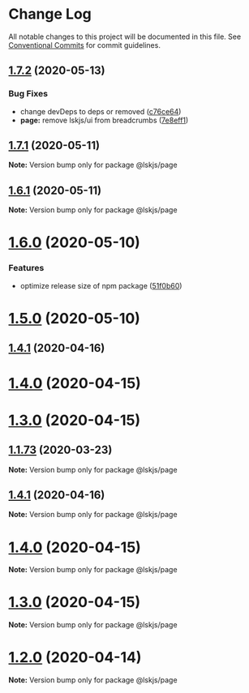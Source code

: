 # Change Log

All notable changes to this project will be documented in this file.
See [Conventional Commits](https://conventionalcommits.org) for commit guidelines.

## [1.7.2](https://github.com/lskjs/ux/tree/master/packages/page/compare/v1.7.1...v1.7.2) (2020-05-13)


### Bug Fixes

* change devDeps to deps or removed ([c76ce64](https://github.com/lskjs/ux/tree/master/packages/page/commit/c76ce647af6328bcc0abf310da1f4dacc6c1de59))
* **page:** remove lskjs/ui from breadcrumbs ([7e8eff1](https://github.com/lskjs/ux/tree/master/packages/page/commit/7e8eff160a9e2c9fba98ae4b71473f04ea268511))





## [1.7.1](https://github.com/lskjs/ux/tree/master/packages/page/compare/v1.6.1...v1.7.1) (2020-05-11)

**Note:** Version bump only for package @lskjs/page





## [1.6.1](https://github.com/lskjs/ux/tree/master/packages/page/compare/v1.6.0...v1.6.1) (2020-05-11)

**Note:** Version bump only for package @lskjs/page





# [1.6.0](https://github.com/lskjs/ux/tree/master/packages/page/compare/v1.5.0...v1.6.0) (2020-05-10)


### Features

* optimize release size of npm package ([51f0b60](https://github.com/lskjs/ux/tree/master/packages/page/commit/51f0b60a4a471b0b1da9232105a4cf23b720ec8c))





# [1.5.0](https://github.com/lskjs/ux/tree/master/packages/page/compare/v1.1.94...v1.5.0) (2020-05-10)



## [1.4.1](https://github.com/lskjs/ux/tree/master/packages/page/compare/v1.4.0...v1.4.1) (2020-04-16)



# [1.4.0](https://github.com/lskjs/ux/tree/master/packages/page/compare/v1.3.0...v1.4.0) (2020-04-15)



# [1.3.0](https://github.com/lskjs/ux/tree/master/packages/page/compare/v1.1.76...v1.3.0) (2020-04-15)



## [1.1.73](https://github.com/lskjs/ux/tree/master/packages/page/compare/v1.1.72...v1.1.73) (2020-03-23)

**Note:** Version bump only for package @lskjs/page





## [1.4.1](https://github.com/lskjs/ux/tree/master/packages/page/compare/v1.4.0...v1.4.1) (2020-04-16)

**Note:** Version bump only for package @lskjs/page





# [1.4.0](https://github.com/lskjs/ux/tree/master/packages/page/compare/v1.3.0...v1.4.0) (2020-04-15)

**Note:** Version bump only for package @lskjs/page





# [1.3.0](https://github.com/lskjs/ux/tree/master/packages/page/compare/v1.1.76...v1.3.0) (2020-04-15)

**Note:** Version bump only for package @lskjs/page





# [1.2.0](https://github.com/lskjs/ux/tree/master/packages/page/compare/v1.1.76...v1.2.0) (2020-04-14)

**Note:** Version bump only for package @lskjs/page
